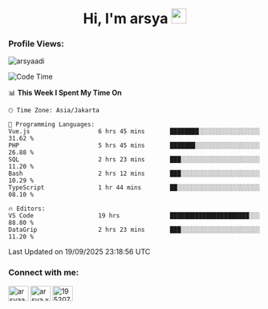 <h1 align="center">Hi, I'm arsya 
  <img src="https://media.giphy.com/media/hvRJCLFzcasrR4ia7z/giphy.gif" width="30px"/>
</h1>

<p align="left"> <h3>Profile Views:</h3> <img src="https://komarev.com/ghpvc/?username=arsyaadi&label=Profile%20views&color=0e75b6&style=flat" alt="arsyaadi" /> </p>

<!--START_SECTION:waka-->
![Code Time](http://img.shields.io/badge/Code%20Time-4%2C491%20hrs%208%20mins-blue)

📊 **This Week I Spent My Time On** 

```text
🕑︎ Time Zone: Asia/Jakarta

💬 Programming Languages: 
Vue.js                   6 hrs 45 mins       ████████░░░░░░░░░░░░░░░░░   31.62 % 
PHP                      5 hrs 45 mins       ███████░░░░░░░░░░░░░░░░░░   26.88 % 
SQL                      2 hrs 23 mins       ███░░░░░░░░░░░░░░░░░░░░░░   11.20 % 
Bash                     2 hrs 12 mins       ███░░░░░░░░░░░░░░░░░░░░░░   10.29 % 
TypeScript               1 hr 44 mins        ██░░░░░░░░░░░░░░░░░░░░░░░   08.10 % 

🔥 Editors: 
VS Code                  19 hrs              ██████████████████████░░░   88.80 % 
DataGrip                 2 hrs 23 mins       ███░░░░░░░░░░░░░░░░░░░░░░   11.20 % 
```


 Last Updated on 19/09/2025 23:18:56 UTC
<!--END_SECTION:waka-->

<!-- - 📫 How to reach me **itsme@arsyaadi.software** -->


<h3 align="left">Connect with me:</h3>
<p align="left">
<a href="https://linkedin.com/in/arsyaadi" target="blank"><img align="center" src="https://raw.githubusercontent.com/rahuldkjain/github-profile-readme-generator/master/src/images/icons/Social/linked-in-alt.svg" alt="arsyaadi" height="30" width="40" /></a>
<a href="https://fb.com/arsya.xkz" target="blank"><img align="center" src="https://raw.githubusercontent.com/rahuldkjain/github-profile-readme-generator/master/src/images/icons/Social/facebook.svg" alt="arsya.xkz" height="30" width="40" /></a>
<a href="https://stackoverflow.com/users/19520749" target="blank"><img align="center" src="https://raw.githubusercontent.com/rahuldkjain/github-profile-readme-generator/master/src/images/icons/Social/stack-overflow.svg" alt="19520749" height="30" width="40" /></a>
</p>
